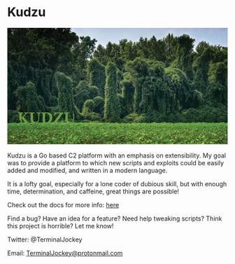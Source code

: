 # Kudzu
![Alt text](tmp/kudzu1.jpg?raw=true "Title")

Kudzu is a Go based C2 platform with an emphasis on extensibility. 
My goal was to provide a platform to which new scripts and exploits could be easily added and modified, and written in a modern language. 

It is a lofty goal, especially for a lone coder of dubious skill, but with enough time, determination, and caffeine, great things are possible!

Check out the docs for more info:
<a href="https://docs.kudzu.codes">here</a>


Find a bug? Have an idea for a feature? Need help tweaking scripts? Think this project is horrible? Let me know!

Twitter: @TerminalJockey

Email: TerminalJockey@protonmail.com

